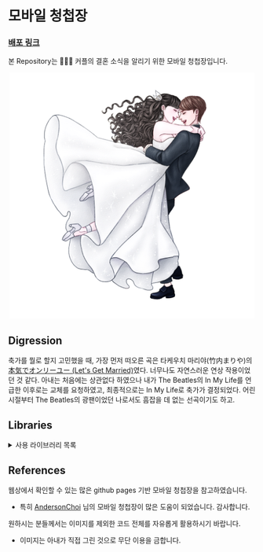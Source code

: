 # 모바일 청첩장
### [배포 링크](https://wedding.haein.info/)
본 Repository는 🌊💕🌌 커플의 결혼 소식을 알리기 위한 모바일 청첩장입니다.

<div align="center">
  <img src="https://github.com/Esantomi/wedding/blob/main/assets/img/couple.png" width="500"/>
</div>

## Digression
축가를 뭘로 할지 고민했을 때, 가장 먼저 떠오른 곡은 타케우치 마리야(竹内まりや)의 [本気でオンリーユー (Let's Get Married)](https://youtu.be/GQ42W3gUNyM?si=VJpfFrdt6pfwhgiJ)였다. 너무나도 자연스러운 연상 작용이었던 것 같다. 아내는 처음에는 상관없다 하였으나 내가 The Beatles의 In My Life를 언급한 이후로는 교체를 요청하였고, 최종적으로는 In My Life로 축가가 결정되었다. 어린 시절부터 The Beatles의 광팬이었던 나로서도 흠잡을 데 없는 선곡이기도 하고.

## Libraries
<details>
   <summary>사용 라이브러리 목록</summary>
   <ul>
     <li>jQuery-Sakura : 낙화 효과</li>
     <li>simpleParallx.js : 간단한 Prallax 효과</li>
     <li>fslightbox.js : 갤러리 구현</li>
     <li>Bootstrap.js, Popper.js : 모달 창 구현</li>
     <li>EmailJS : 메일 발송</li>
   </ul>
</details>

## References
웹상에서 확인할 수 있는 많은 github pages 기반 모바일 청첩장을 참고하였습니다. 
- 특히 [AndersonChoi](https://github.com/AndersonChoi/wedding-card) 님의 모바일 청첩장이 많은 도움이 되었습니다. 감사합니다.

원하시는 분들께서는 이미지를 제외한 코드 전체를 자유롭게 활용하시기 바랍니다.
- 이미지는 아내가 직접 그린 것으로 무단 이용을 금합니다. 
